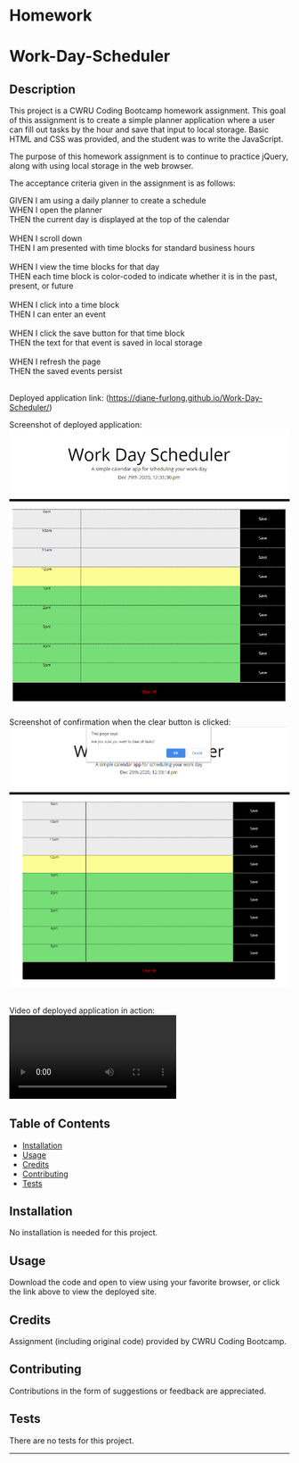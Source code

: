 # Homework


# Work-Day-Scheduler


## Description 

This project is a CWRU Coding Bootcamp homework assignment. This goal of this assignment is to create a simple planner application where a user can fill out tasks by the hour and save that input to local storage. Basic HTML and CSS was provided, and the student was to write the JavaScript.<br>

The purpose of this homework assignment is to continue to practice jQuery, along with using local storage in the web browser.<br>

The acceptance criteria given in the assignment is as follows:<br>

GIVEN I am using a daily planner to create a schedule<br>
WHEN I open the planner<br>
THEN the current day is displayed at the top of the calendar<br>
<br>
WHEN I scroll down<br>
THEN I am presented with time blocks for standard business hours<br>
<br>
WHEN I view the time blocks for that day<br>
THEN each time block is color-coded to indicate whether it is in the past, present, or future<br>
<br>
WHEN I click into a time block<br>
THEN I can enter an event<br>
<br>
WHEN I click the save button for that time block<br>
THEN the text for that event is saved in local storage<br>
<br>
WHEN I refresh the page<br>
THEN the saved events persist<br>
<br>

Deployed application link: (https://diane-furlong.github.io/Work-Day-Scheduler/)


Screenshot of deployed application:<br>
<img src="https://github.com/diane-furlong/Work-Day-Scheduler/blob/main/Assets/Screenshot-12.png" width="700px"><br><br>
Screenshot of confirmation when the clear button is clicked:<br>
<img src="https://github.com/diane-furlong/Work-Day-Scheduler/blob/main/Assets/Screenshot-confirm.png" width="700px"><br><br>

Video of deployed application in action:<br>
<video><source src="https://github.com/diane-furlong/Work-Day-Scheduler/blob/main/Assets/Workday-Scheduler-video.mp4" type="video/mp4"></video>

## Table of Contents

* [Installation](#installation)
* [Usage](#usage)
* [Credits](#credits)
* [Contributing](#contributing)
* [Tests](#tests)


## Installation

No installation is needed for this project.


## Usage 

Download the code and open to view using your favorite browser, or click the link above to view the deployed site.


## Credits

Assignment (including original code) provided by CWRU Coding Bootcamp.


## Contributing

Contributions in the form of suggestions or feedback are appreciated.


## Tests

There are no tests for this project.

---
